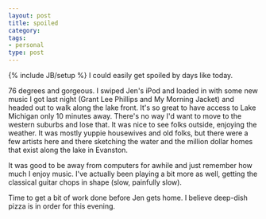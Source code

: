 ```yaml
---
layout: post
title: spoiled
category: 
tags: 
- personal
type: post
---
```

{% include JB/setup %}
I could easily get spoiled by days like today.

76 degrees and gorgeous. I swiped Jen's iPod and loaded in with some new music I got last night (Grant Lee Phillips and My Morning Jacket) and headed out to walk along the lake front. It's so great to have access to Lake Michigan only 10 minutes away. There's no way I'd want to move to the western suburbs and lose that. It was nice to see folks outside, enjoying the weather. It was mostly yuppie housewives and old folks, but there were a few artists here and there sketching the water and the million dollar homes that exist along the lake in Evanston.

It was good to be away from computers for awhile and just remember how much I enjoy music. I've actually been playing a bit more as well, getting the classical guitar chops in shape (slow, painfully slow). 

Time to get a bit of work done before Jen gets home. I believe deep-dish pizza is in order for this evening.

